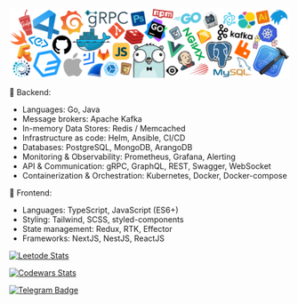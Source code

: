 [![](https://github.com/armanokka/armanokka/blob/main/header.png)](https://github.com/armanokka/)

🌚  Backend:
- Languages: Go, Java
- Message brokers: Apache Kafka
- In-memory Data Stores: Redis / Memcached
- Infrastructure as code: Helm, Ansible, CI/CD
- Databases: PostgreSQL, MongoDB, ArangoDB
- Monitoring & Observability: Prometheus, Grafana, Alerting
- API & Communication: gRPC, GraphQL, REST, Swagger, WebSocket
- Containerization & Orchestration: Kubernetes, Docker, Docker-compose

🌝  Frontend:
- Languages: TypeScript, JavaScript (ES6+)
- Styling: Tailwind, SCSS, styled-components
- State management: Redux, RTK,  Effector
- Frameworks: NextJS, NestJS, ReactJS


[![Leetode Stats](https://leetcard.jacoblin.cool/armanokka)](https://leetcode.com/u/armanokka/)

[![Codewars Stats](https://www.codewars.com/users/armanokka/badges/micro)](https://www.codewars.com/users/armanokka/)

[![Telegram Badge](https://img.shields.io/badge/-t.me/armanokka-blue?style=plastic&logo=telegram&logoColor=white&link=https://t.me/armanokka)](https://t.me/armanokka)
